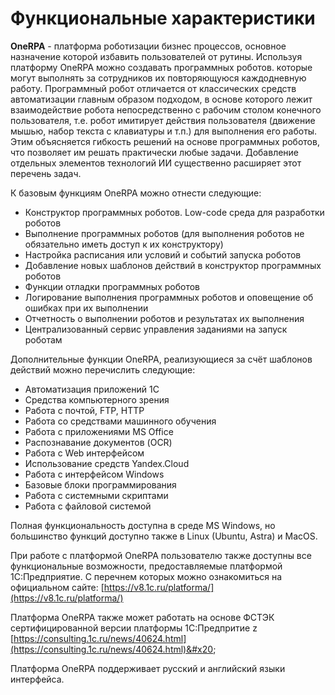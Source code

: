 # Функциональные характеристики

**OneRPA** - платформа роботизации бизнес процессов, основное назначение которой избавить пользователей от рутины. Используя платформу OneRPA можно создавать программных роботов. которые могут выполнять за сотрудников их повторяющуюся каждодневную работу. Программный робот отличается от классических средств автоматизации главным образом подходом, в основе которого лежит взаимодействие робота непосредственно с рабочим столом конечного пользователя, т.е. робот имитирует действия пользователя (движение мышью, набор текста с клавиатуры и т.п.) для выполнения его работы. Этим объясняется гибкость решений на основе программных роботов, что позволяет им решать практически любые задачи. Добавление отдельных элементов технологий ИИ существенно расширяет этот перечень задач.

К базовым функциям OneRPA можно отнести следующие:

* Конструктор программных роботов. Low-code среда для разработки роботов&#x20;
* Выполнение программных роботов (для выполнения роботов не обязательно иметь доступ к их конструктору)
* Настройка расписания или условий и событий запуска роботов
* Добавление новых шаблонов действий в конструктор программных роботов
* Функции отладки программных роботов
* Логирование выполнения программных роботов и оповещение об ошибках при их выполнении
* Отчетность о выполнении роботов и результатах их выполнения
* Централизованный сервис управления заданиями на запуск роботам

Дополнительные функции OneRPA, реализующиеся за счёт шаблонов действий можно перечислить следующие:

* Автоматизация приложений 1С
* Средства компьютерного зрения
* Работа с почтой, FTP, HTTP
* Работа со средствами машинного обучения
* Работа с приложениями MS Office
* Распознавание документов (OCR)
* Работа с Web интерфейсом
* Использование средств Yandex.Cloud
* Работа с интерфейсом Windows
* Базовые блоки программирования
* Работа с системными скриптами
* Работа с файловой системой

Полная функциональность доступна в среде MS Windows, но большинство функций доступно также в Linux (Ubuntu, Astra) и MacOS.

При работе с платформой OneRPA пользователю также доступны все функциональные возможности, предоставляемые платформой 1С:Предприятие. С перечнем которых можно ознакомиться на официальном сайте: [https://v8.1c.ru/platforma/](https://v8.1c.ru/platforma/)

Платформа OneRPA также может работать на основе ФСТЭК сертифицированной версии платформы 1С:Предпритие z [https://consulting.1c.ru/news/40624.html](https://consulting.1c.ru/news/40624.html)&#x20;

Платформа OneRPA поддерживает русский и английский языки интерфейса.

